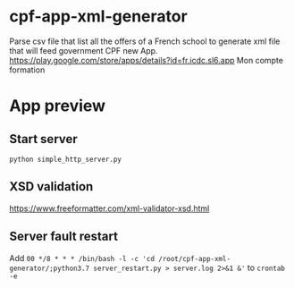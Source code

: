 # cpf-app-xml-generator
Parse csv file that list all the offers of a French school to generate xml file that will feed government CPF new App. https://play.google.com/store/apps/details?id=fr.icdc.sl6.app Mon compte formation

# App preview


## Start server
```python simple_http_server.py```

## XSD validation
https://www.freeformatter.com/xml-validator-xsd.html

## Server fault restart
Add ```00 */8 * * * /bin/bash -l -c 'cd /root/cpf-app-xml-generator/;python3.7 server_restart.py > server.log 2>&1 &'``` to ```crontab -e```
